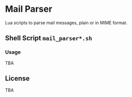 # Mail Parser

Lua scripts to parse mail messages, plain or in MIME format.

## Shell Script `mail_parser*.sh`

### Usage

TBA

## License

TBA
